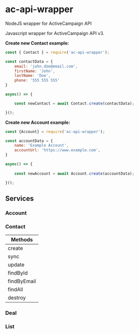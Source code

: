 # ac-api-wrapper
NodeJS wrapper for ActiveCampaign API

Javascript wrapper for ActiveCampaign API v3.

**Create new Contact example:**
```js
const { Contact } = require('ac-api-wrapper');

const contactData = {
    email: 'john.doe@email.com',
    firstName: 'John',
    lastName: 'Doe',
    phone: '555 555 555'
}

async() => {

    const newContact = await Contact.create(contactData);

}();
```

**Create new Account example:**
```js
const {Account} = require('ac-api-wrapper');

const accountData = {
    name: 'Example Account',
    accountUrl: 'https://www.example.com',
}

async() => {
    
    const newAccount = await Account.create(accountData);

}();
```

## Services

### Account
### Contact

| Methods  |
| ------------- |
| create      |
| sync      |
| update      |
| findById |
| findByEmail |
| findAll |
| destroy |

### Deal

### List

